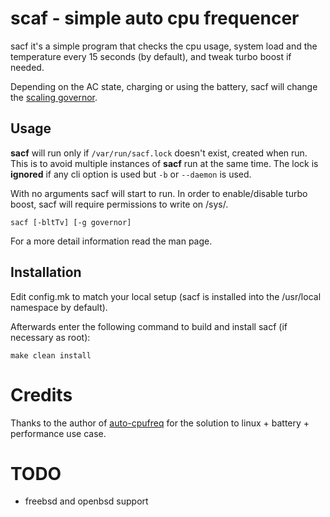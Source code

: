 scaf - simple auto cpu frequencer
=================================
sacf it's a simple program that checks the cpu usage, system load and the
temperature every 15 seconds (by default), and tweak turbo boost if needed.

Depending on the AC state, charging or using the battery, sacf will change the
[scaling governor](https://wiki.archlinux.org/title/CPU_frequency_scaling#Scaling_governors).

Usage
-----
**sacf** will run only if `/var/run/sacf.lock` doesn't exist, created when run. This
is to avoid multiple instances of **sacf** run at the same time.
The lock is **ignored** if any cli option is used but `-b` or `--daemon` is used.

With no arguments sacf will start to run. In order to enable/disable turbo
boost, sacf will require permissions to write on /sys/.

    sacf [-bltTv] [-g governor]

For a more detail information read the man page.

Installation
------------
Edit config.mk to match your local setup (sacf is installed into
the /usr/local namespace by default).

Afterwards enter the following command to build and install sacf
(if necessary as root):

    make clean install


Credits
=======
Thanks to the author of
[auto-cpufreq](https://github.com/AdnanHodzic/auto-cpufreq) for the solution to
linux + battery + performance use case.

TODO
====
- freebsd and openbsd support
